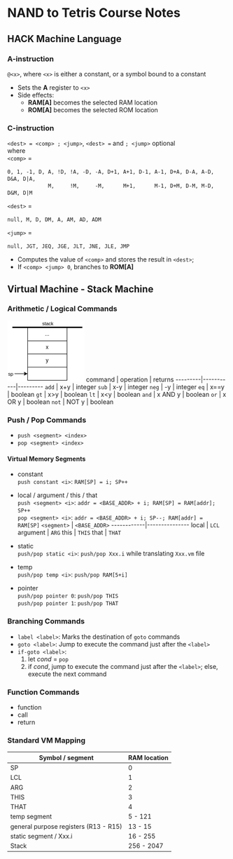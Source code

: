 # NAND to Tetris Course Notes

## HACK Machine Language
### A-instruction
`@<x>`, where `<x>` is either a constant, or a symbol bound to a constant
- Sets the **A** register to `<x>`
- Side effects:
  - **RAM[A]** becomes the selected RAM location
  - **ROM[A]** becomes the selected ROM location
### C-instruction 
`<dest> = <comp> ; <jump>`, `<dest> =` and `; <jump>` optional \
where \
`<comp>` = 
```
0, 1, -1, D, A, !D, !A, -D, -A, D+1, A+1, D-1, A-1, D+A, D-A, A-D, D&A, D|A,
             M,     !M,     -M,      M+1,      M-1, D+M, D-M, M-D, D&M, D|M 
```
`<dest>` =
```
null, M, D, DM, A, AM, AD, ADM
```
`<jump>` =
```
null, JGT, JEQ, JGE, JLT, JNE, JLE, JMP
```
- Computes the value of `<comp>` and stores the result in `<dest>`;
- If `<comp> <jump> 0`, branches to **ROM[A]**

## Virtual Machine - Stack Machine
### Arithmetic / Logical Commands
![image](diagrams/drawio-assets/stack-arthimetic-logical-cmds.png)
 command | operation | returns
---------|-----------|---------
 `add`    | x+y       | integer
 `sub`    | x-y       | integer
 `neg`    | -y        | integer
 `eq`     | x==y      | boolean
 `gt`     | x>y       | boolean
 `lt`     | x<y       | boolean
 `and`    | x AND y   | boolean
 `or`     | x OR y    | boolean
 `not`    | NOT y     | boolean

### Push / Pop Commands
- `push <segment> <index>`
- `pop <segment> <index>`

#### Virtual Memory Segments
- constant \
  `push constant <i>`: `RAM[SP] = i; SP++`

- local / argument / this / that \
  `push <segment> <i>`: `addr = <BASE_ADDR> + i; RAM[SP] = RAM[addr]; SP++` \
  `pop <segment> <i>`: `addr = <BASE_ADDR> + i; SP--; RAM[addr] = RAM[SP]`
  `<segment>` | `<BASE_ADDR>`
  ------------|---------------
   local      | `LCL`
   argument   | `ARG`
   this       | `THIS`
   that       | `THAT`

- static \
  `push/pop static <i>`: `push/pop Xxx.i` while translating `Xxx.vm` file

- temp \
  `push/pop temp <i>`: `push/pop RAM[5+i]`

- pointer \
  `push/pop pointer 0`: `push/pop THIS`\
  `push/pop pointer 1`: `push/pop THAT`

### Branching Commands
- `label <label>`: Marks the destination of `goto` commands
- `goto <label>`: Jump to execute the command just after the `<label>`
- `if-goto <label>`: 
  1. let *cond* = `pop`
  2. if *cond*, jump to execute the command just after the `<label>`; else, execute the next command

### Function Commands
- function
- call
- return

### Standard VM Mapping
 Symbol / segment                      | RAM location
---------------------------------------|--------------
 SP                                    | 0
 LCL                                   | 1
 ARG                                   | 2
 THIS                                  | 3
 THAT                                  | 4
 temp segment                          | 5 - 121
 general purpose registers (R13 - R15) | 13 - 15
 static segment / Xxx.i                | 16 - 255
 Stack                                 | 256 - 2047
